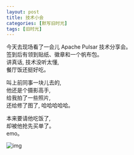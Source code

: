 ```yaml
---
layout: post
title: 技术小会
categories: [默写旧时光]
tags: [旧时光]
---
```

今天去现场看了一会儿 Apache Pulsar 技术分享会。  
签到后有领到贴纸、徽章和一个帆布包。  
讲真话,  技术没听太懂,  
餐厅饭还挺好吃。  

叫上前同事一块儿去的,   
他还是个摄影高手,  
给我拍了一些照片,  
还给修了图了, 哈哈哈哈哈。   

本来要请他吃饭了,   
却被他抢先买单了。  
emo。

![img](https://s3-img.meituan.net/v1/mss_3d027b52ec5a4d589e68050845611e68/ff/n0/0n/q8/s2_396601.jpg@596w_1l.jpg)
